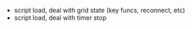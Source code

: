 - script load, deal with grid state (key funcs, reconnect, etc)
- script load, deal with timer stop
